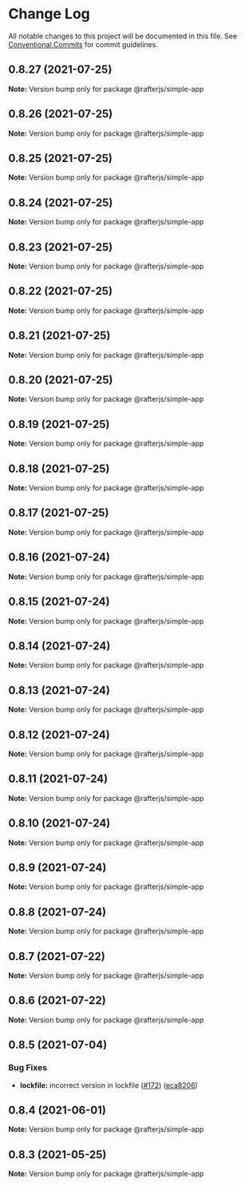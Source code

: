 # Change Log

All notable changes to this project will be documented in this file.
See [Conventional Commits](https://conventionalcommits.org) for commit guidelines.

## 0.8.27 (2021-07-25)

**Note:** Version bump only for package @rafterjs/simple-app





## 0.8.26 (2021-07-25)

**Note:** Version bump only for package @rafterjs/simple-app





## 0.8.25 (2021-07-25)

**Note:** Version bump only for package @rafterjs/simple-app





## 0.8.24 (2021-07-25)

**Note:** Version bump only for package @rafterjs/simple-app





## 0.8.23 (2021-07-25)

**Note:** Version bump only for package @rafterjs/simple-app





## 0.8.22 (2021-07-25)

**Note:** Version bump only for package @rafterjs/simple-app





## 0.8.21 (2021-07-25)

**Note:** Version bump only for package @rafterjs/simple-app





## 0.8.20 (2021-07-25)

**Note:** Version bump only for package @rafterjs/simple-app





## 0.8.19 (2021-07-25)

**Note:** Version bump only for package @rafterjs/simple-app





## 0.8.18 (2021-07-25)

**Note:** Version bump only for package @rafterjs/simple-app





## 0.8.17 (2021-07-25)

**Note:** Version bump only for package @rafterjs/simple-app





## 0.8.16 (2021-07-24)

**Note:** Version bump only for package @rafterjs/simple-app





## 0.8.15 (2021-07-24)

**Note:** Version bump only for package @rafterjs/simple-app





## 0.8.14 (2021-07-24)

**Note:** Version bump only for package @rafterjs/simple-app





## 0.8.13 (2021-07-24)

**Note:** Version bump only for package @rafterjs/simple-app





## 0.8.12 (2021-07-24)

**Note:** Version bump only for package @rafterjs/simple-app





## 0.8.11 (2021-07-24)

**Note:** Version bump only for package @rafterjs/simple-app





## 0.8.10 (2021-07-24)

**Note:** Version bump only for package @rafterjs/simple-app





## 0.8.9 (2021-07-24)

**Note:** Version bump only for package @rafterjs/simple-app





## 0.8.8 (2021-07-24)

**Note:** Version bump only for package @rafterjs/simple-app





## 0.8.7 (2021-07-22)

**Note:** Version bump only for package @rafterjs/simple-app





## 0.8.6 (2021-07-22)

**Note:** Version bump only for package @rafterjs/simple-app





## 0.8.5 (2021-07-04)


### Bug Fixes

* **lockfile:** incorrect version in lockfile ([#172](https://github.com/rafterjs/rafter/issues/172)) ([eca8206](https://github.com/rafterjs/rafter/commit/eca820680574c45714a5cf56560b5f41a1553fa1))





## 0.8.4 (2021-06-01)

**Note:** Version bump only for package @rafterjs/simple-app

## 0.8.3 (2021-05-25)

**Note:** Version bump only for package @rafterjs/simple-app
